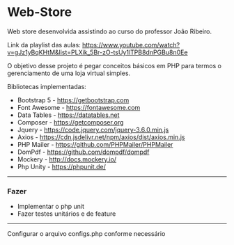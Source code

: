 # Web-Store

Web store desenvolvida assistindo ao curso do professor João Ribeiro.

Link da playlist das aulas: https://www.youtube.com/watch?v=gJz1yBqKHtM&list=PLXik_5Br-zO-tsUy1lTPB8dnPGBu8n0Ee

O objetivo desse projeto é pegar conceitos básicos em PHP para termos o gerenciamento de uma loja virtual simples.

Bibliotecas implementadas:

* Bootstrap 5  - https://getbootstrap.com
* Font Awesome - https://fontawesome.com
* Data Tables  - https://datatables.net
* Composer     - https://getcomposer.org
* Jquery       - https://code.jquery.com/jquery-3.6.0.min.js
* Axios        - https://cdn.jsdelivr.net/npm/axios/dist/axios.min.js
* PHP Mailer   - https://github.com/PHPMailer/PHPMailer
* DomPdf       - https://github.com/dompdf/dompdf
* Mockery      - http://docs.mockery.io/
* Php Unity    - https://phpunit.de/

---
### Fazer
- Implementar o php unit
- Fazer testes unitários e de feature
-----
Configurar o arquivo configs.php conforme necessário